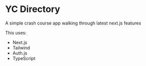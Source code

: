 # YC Directory

A simple crash course app walking through latest next.js features

This uses:
- Next.js
- Tailwind
- Auth.js
- TypeScript